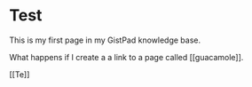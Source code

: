 # Test

This is my first page in my GistPad knowledge base.

What happens if I create a a link to a page called [[guacamole]].

[[Te]]

